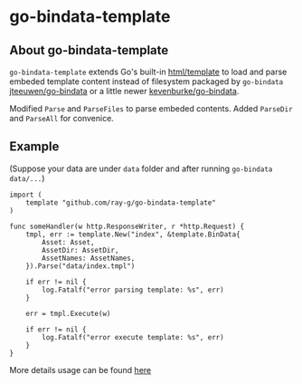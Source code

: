 # go-bindata-template

## About go-bindata-template

`go-bindata-template` extends Go's built-in [html/template](https://godoc.org/html/template)
to load and parse embeded template content instead of filesystem packaged by `go-bindata`
[jteeuwen/go-bindata](https://github.com/jteeuwen/go-bindata)
or a little newer [kevenburke/go-bindata](https://github.com/kevinburke/go-bindata).

Modified `Parse` and `ParseFiles` to parse embeded contents.
Added `ParseDir` and `ParseAll` for convenice.

## Example

(Suppose your data are under `data` folder and after running `go-bindata data/...`)

```golang
import (
    template "github.com/ray-g/go-bindata-template"
)

func someHandler(w http.ResponseWriter, r *http.Request) {
    tmpl, err := template.New("index", &template.BinData{
        Asset: Asset,
        AssetDir: AssetDir,
        AssetNames: AssetNames,
    }).Parse("data/index.tmpl")

    if err != nil {
        log.Fatalf("error parsing template: %s", err)
    }

    err = tmpl.Execute(w)

    if err != nil {
        log.Fatalf("error execute template: %s", err)
    }
}
```

More details usage can be found [here](https://github.com/ray-g/go-bindata-template/blob/master/test/main.go)
